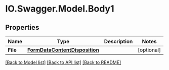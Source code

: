 # IO.Swagger.Model.Body1
## Properties

Name | Type | Description | Notes
------------ | ------------- | ------------- | -------------
**File** | [**FormDataContentDisposition**](FormDataContentDisposition.md) |  | [optional] 

[[Back to Model list]](../README.md#documentation-for-models) [[Back to API list]](../README.md#documentation-for-api-endpoints) [[Back to README]](../README.md)

